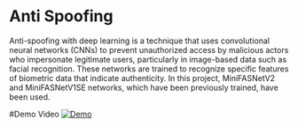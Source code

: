 # Anti Spoofing
Anti-spoofing with deep learning is a technique that uses convolutional neural networks (CNNs) to prevent unauthorized access by malicious actors who impersonate legitimate users, particularly in image-based data such as facial recognition. These networks are trained to recognize specific features of biometric data that indicate authenticity.
In this project, MiniFASNetV2 and MiniFASNetV1SE networks, which have been previously trained, have been used.


#Demo Video
[![Demo](https://img.youtube.com/vi/aDekrVksmEg/default.jpg)](https://www.youtube.com/watch?v=aDekrVksmEg)
